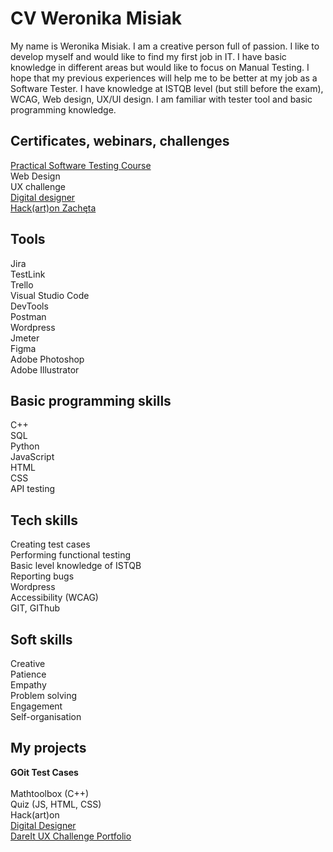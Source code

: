 <h1>CV Weronika Misiak</h1>
My name is Weronika Misiak. I am a creative person full of passion. I like to develop myself and would like to find my first job in IT. I have basic knowledge in different areas but would like to focus on Manual Testing. I hope that my previous experiences will help me to be better at my job as a Software Tester. I have knowledge at ISTQB level (but still before the exam), WCAG, Web design, UX/UI design. I am familiar with tester tool and basic programming knowledge. 

<h2>Certificates, webinars, challenges</h2>
<a href="https://github.com/werkatworzy/CV-WM/blob/main/udemy_praktycznytest.pdf">Practical Software Testing Course</a> <br>
Web Design <br>
UX challenge <br>
<a href="https://credsverse.com/credentials/c308b11e-0762-45a3-860c-fd95eb50a0a8">Digital designer</a> <br>
<a href="https://www.linkedin.com/feed/update/urn:li:activity:6980852720874270720/?updateEntityUrn=urn%3Ali%3Afs_feedUpdate%3A%28V2%2Curn%3Ali%3Aactivity%3A6980852720874270720%29">Hack(art)on Zachęta</a> <br>

<h2>Tools</h2>
Jira <br>
TestLink <br>
Trello <br>
Visual Studio Code <br>
DevTools <br>
Postman <br>
Wordpress <br>
Jmeter<br>
Figma<br>
Adobe Photoshop<br>
Adobe Illustrator

<h2>Basic programming skills</h2>
C++ <br>
SQL <br>
Python <br>
JavaScript <br>
HTML <br>
CSS <br>
API testing

<h2>Tech skills</h2>
Creating test cases <br>
Performing functional testing <br>
Basic level knowledge of ISTQB<br>
Reporting bugs <br>
Wordpress <br>
Accessibility (WCAG) <br>
GIT, GIThub


<h2>Soft skills</h2>
Creative <br>
Patience <br>
Empathy <br>
Problem solving <br>
Engagement <br>
Self-organisation <br>


<h2>My projects</h2>
<b>GOit Test Cases</b> <br>
<br>
Mathtoolbox (C++)<br>
Quiz (JS, HTML, CSS)<br>
Hack(art)on <br>
<a href="https://www.figma.com/file/X2kHSeLigoWFLU9y5O1y7a/Inner-Harmony?type=design&node-id=82%3A2183&mode=design&t=pJVHJD8xQ7mLkeSs-1">Digital Designer </a> <br>
<a href="https://www.figma.com/file/XD5MtjYEsU2uvkwmXa1p5O/Prezentacja%3A-Zbuduj-portfolio-UX-(Dare-It).-Aplikacja-booksYA!---Weronika-K%C4%99pa?type=design&node-id=0%3A1&mode=design&t=9sHzoDA0bCtMXQZ1-1">DareIt UX Challenge Portfolio <br>
